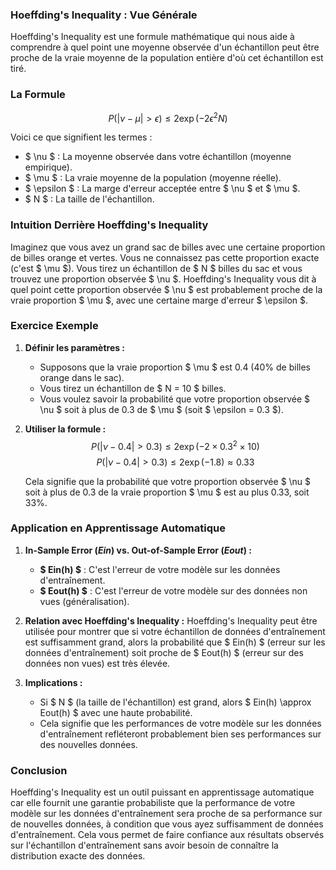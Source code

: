 ### Hoeffding's Inequality : Vue Générale

Hoeffding's Inequality est une formule mathématique qui nous aide à comprendre à quel point une moyenne observée d'un échantillon peut être proche de la vraie moyenne de la population entière d'où cet échantillon est tiré.

### La Formule

$$ P\left( \left| \nu - \mu \right| > \epsilon \right) \leq 2 \exp\left( -2 \epsilon^2 N \right) $$

Voici ce que signifient les termes :

- $ \nu $ : La moyenne observée dans votre échantillon (moyenne empirique).
- $ \mu $ : La vraie moyenne de la population (moyenne réelle).
- $ \epsilon $ : La marge d'erreur acceptée entre $ \nu $ et $ \mu $.
- $ N $ : La taille de l'échantillon.

### Intuition Derrière Hoeffding's Inequality

Imaginez que vous avez un grand sac de billes avec une certaine proportion de billes orange et vertes. Vous ne connaissez pas cette proportion exacte (c'est $ \mu $). Vous tirez un échantillon de $ N $ billes du sac et vous trouvez une proportion observée $ \nu $. Hoeffding's Inequality vous dit à quel point cette proportion observée $ \nu $ est probablement proche de la vraie proportion $ \mu $, avec une certaine marge d'erreur $ \epsilon $.

### Exercice Exemple

1. **Définir les paramètres :**
   - Supposons que la vraie proportion $ \mu $ est 0.4 (40% de billes orange dans le sac).
   - Vous tirez un échantillon de $ N = 10 $ billes.
   - Vous voulez savoir la probabilité que votre proportion observée $ \nu $ soit à plus de 0.3 de $ \mu $ (soit $ \epsilon = 0.3 $).

2. **Utiliser la formule :**
   $$ P\left( \left| \nu - 0.4 \right| > 0.3 \right) \leq 2 \exp\left( -2 \times 0.3^2 \times 10 \right) $$
   $$ P\left( \left| \nu - 0.4 \right| > 0.3 \right) \leq 2 \exp\left( -1.8 \right) \approx 0.33 $$

   Cela signifie que la probabilité que votre proportion observée $ \nu $ soit à plus de 0.3 de la vraie proportion $ \mu $ est au plus 0.33, soit 33%.

### Application en Apprentissage Automatique

1. **In-Sample Error ($Ein$) vs. Out-of-Sample Error ($Eout$) :**
   - **$ Ein(h) $** : C'est l'erreur de votre modèle sur les données d'entraînement.
   - **$ Eout(h) $** : C'est l'erreur de votre modèle sur des données non vues (généralisation).

2. **Relation avec Hoeffding's Inequality :**
   Hoeffding's Inequality peut être utilisée pour montrer que si votre échantillon de données d'entraînement est suffisamment grand, alors la probabilité que $ Ein(h) $ (erreur sur les données d'entraînement) soit proche de $ Eout(h) $ (erreur sur des données non vues) est très élevée.

3. **Implications :**
   - Si $ N $ (la taille de l'échantillon) est grand, alors $ Ein(h) \approx Eout(h) $ avec une haute probabilité.
   - Cela signifie que les performances de votre modèle sur les données d'entraînement refléteront probablement bien ses performances sur des nouvelles données.

### Conclusion

Hoeffding's Inequality est un outil puissant en apprentissage automatique car elle fournit une garantie probabiliste que la performance de votre modèle sur les données d'entraînement sera proche de sa performance sur de nouvelles données, à condition que vous ayez suffisamment de données d'entraînement. Cela vous permet de faire confiance aux résultats observés sur l'échantillon d'entraînement sans avoir besoin de connaître la distribution exacte des données.

